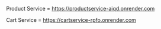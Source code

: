 Product Service = https://productservice-aiqd.onrender.com

Cart Service = https://cartservice-rpfo.onrender.com